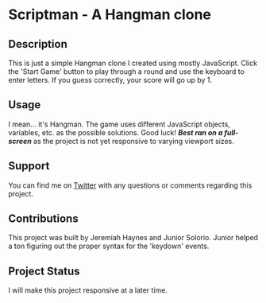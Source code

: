 # **Scriptman** - A Hangman clone

## Description

This is just a simple Hangman clone I created using mostly JavaScript. Click the 'Start Game' button to play through a round and use the keyboard to enter letters. If you guess correctly, your score will go up by 1.


## Usage

I mean... it's Hangman. The game uses different JavaScript objects, variables, etc. as the possible solutions. Good luck! 
***Best ran on a full-screen*** as the project is not yet responsive to varying viewport sizes.


## Support

You can find me on [Twitter](http://twitter.com/__dsatpm) with any questions or comments regarding this project.


## Contributions

This project was built by Jeremiah Haynes and Junior Solorio. Junior helped a ton figuring out the proper syntax for the 'keydown' events.


## Project Status

I will make this project responsive at a later time. 
